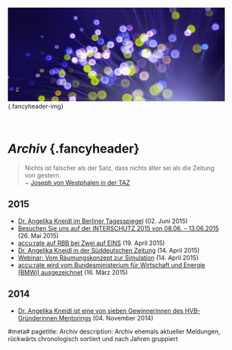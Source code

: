 ![](/img/accurate-bild-3.jpg) {.fancyheader-img}
# *<br />Archiv* {.fancyheader}

> Nichts ist falscher als der Satz, dass nichts älter sei als die Zeitung von gestern.  
~ [Joseph von Westphalen in der TAZ](http://www.taz.de/1/archiv/?dig=2005/02/26/a0311 "Artikel: Die Zeitung von gestern - oder Was einem bleibt von 26.02.2005.")


## 2015

* [Dr. Angelika Kneidl im Berliner Tagesspiegel](/news:2015-06-02-tagesspiegel-seyfried-kneidl-experimente) (02. Juni 2015)
* [Besuchen Sie uns auf der INTERSCHUTZ 2015 von 08.06. &ndash; 13.06.2015](/news:2015-05-26-besuchen-sie-uns-auf-der-interschutz) (26. Mai 2015)
* [accu:rate auf RBB bei Zwei auf EINS](/news:2015-04-19-radio-rbb-zwei-auf-eins-mit-accu-rate) (19. April 2015)
* [Dr. Angelika Kneidl in der Süddeutschen Zeitung](/news:2015-04-14-sz-artikel-computertechnik-die-leben-rettet) (14. April 2015)
* [Webinar: Vom Räumungs&shy;konzept zur Simulation](/news:2015-04-14-webinar-raeumungskonzept) (14. April 2015)
* [accu:rate wird vom Bundesministerium für Wirtschaft und Energie (BMWi) ausgezeichnet](/news:2015-03-16-preisverleihung-gruenderwettbewerb-ikt) (16. März 2015)


## 2014

* [Dr. Angelika Kneidl ist eine von sieben Gewinnerinnen des HVB-Gründerinnen Mentorings](/news:2014-11-04-hvb-gruenderinnen-mentoring) (04. November 2014)


#meta#
pagetitle: Archiv
description: Archiv ehemals aktueller Meldungen, rückwärts chronologisch sortiert und nach Jahren gruppiert

